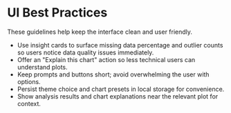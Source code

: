 # UI Best Practices

These guidelines help keep the interface clean and user friendly.

- Use insight cards to surface missing data percentage and outlier counts so users notice data quality issues immediately.
- Offer an "Explain this chart" action so less technical users can understand plots.
- Keep prompts and buttons short; avoid overwhelming the user with options.
- Persist theme choice and chart presets in local storage for convenience.
- Show analysis results and chart explanations near the relevant plot for context.
